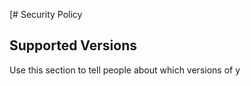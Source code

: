 [# Security Policy

## Supported Versions

Use this section to tell people about which versions of y